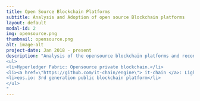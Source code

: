 ```yaml
---
title: Open Source Blockchain Platforms
subtitle: Analysis and Adoption of open source Blockchain platforms
layout: default
modal-id: 2
img: opensource.png
thumbnail: opensource.png
alt: image-alt
project-date: Jan 2018 - present
description: "Analysis of the opensource blockchain platforms and reconstruction of their architecture <br>
<ul>
<li>Hyperledger Fabric: Opensource private blockchain.</li>
<li><a href=\"https://github.com/it-chain/engine\"> it-chain </a>: Light-weight blockchain engine. bigpicturelabs supports and contributes its development.</li>
<li>eos.io: 3rd generation public blockchain platform</li>
</ul>
"
---
```

